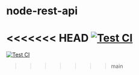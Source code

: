 # node-rest-api

<<<<<<< HEAD
[![Test CI](https://github.com/Sam-2019/node-rest-api/actions/workflows/test-ci.yml/badge.svg)](https://github.com/Sam-2019/node-rest-api/actions/workflows/test-ci.yml)
=======
[![Test CI](https://github.com/Sam-2019/node-rest-api/actions/workflows/test-ci.yml/badge.svg)](https://github.com/Sam-2019/node-rest-api/actions/workflows/test-ci.yml)
>>>>>>> main
